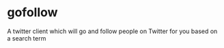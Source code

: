 # gofollow
A twitter client which will go and follow people on Twitter for you based on a search term
